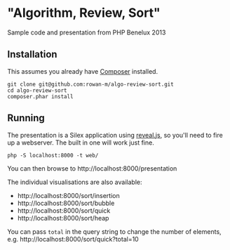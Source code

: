 "Algorithm, Review, Sort"
=========================

Sample code and presentation from PHP Benelux 2013

Installation
------------

This assumes you already have [Composer](http://getcomposer.org/ "Composer - Dependency Manager for PHP ") installed.

    git clone git@github.com:rowan-m/algo-review-sort.git
    cd algo-review-sort
    composer.phar install

Running
-------

The presentation is a Silex application using [reveal.js](http://lab.hakim.se/reveal-js), so you'll need to  fire up a webserver. The built in one will work just fine.

    php -S localhost:8000 -t web/

You can then browse to http://localhost:8000/presentation

The individual visualisations are also available:
* http://localhost:8000/sort/insertion
* http://localhost:8000/sort/bubble
* http://localhost:8000/sort/quick
* http://localhost:8000/sort/heap

You can pass `total` in the query string to change the number of elements, e.g. http://localhost:8000/sort/quick?total=10


